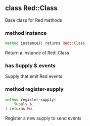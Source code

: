 class Red::Class
----------------

Base class for Red methods

### method instance

```raku
method instance() returns Red::Class
```

Return a instance of Red::Class

### has Supply $.events

Supply that emit Red events

### method register-supply

```raku
method register-supply(
    Supply $_
) returns Mu
```

Register a new supply to send events

